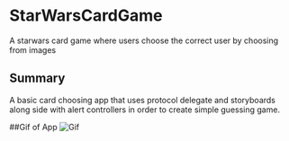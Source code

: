 # StarWarsCardGame
A starwars card game where users choose the correct user by choosing from images

## Summary
A basic card choosing app that uses protocol delegate and storyboards along side with alert controllers in order to create simple guessing game.

##Gif of App
![Gif](./StarWarsCardGame/Resources/Assets.xcassets/gif.dataset/gif.gif)
